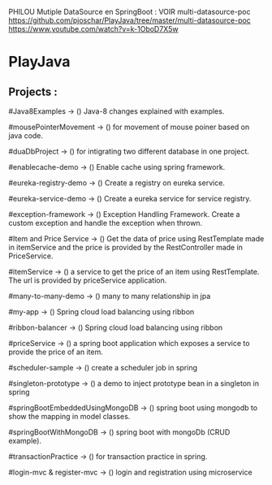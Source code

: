 

PHILOU 
Mutiple DataSource en SpringBoot : VOIR multi-datasource-poc
https://github.com/pjoschar/PlayJava/tree/master/multi-datasource-poc
https://www.youtube.com/watch?v=k-1OboD7X5w





# PlayJava


## Projects : 

#Java8Examples -> () Java-8 changes explained with examples.

#mousePointerMovement -> () for movement of mouse poiner based on java code.                  

#duaDbProject -> () for intigrating two different database in one project.                                      

#enablecache-demo -> () Enable cache using spring framework.

#eureka-registry-demo -> () Create a registry on eureka service.

#eureka-service-demo -> () Create a eureka service for service registry.

#exception-framework -> () Exception Handling Framework. Create a custom exception and handle the exception when thrown.                                      

#Item and Price Service -> () Get the data of price using RestTemplate made in itemService and the price is provided by the RestController made in PriceService.

#itemService -> () a service to get the price of an item using RestTemplate. The url is provided by priceService application.         

#many-to-many-demo -> () many to many relationship in jpa

#my-app -> () Spring cloud load balancing using ribbon

#ribbon-balancer -> () Spring cloud load balancing using ribbon

#priceService -> () a spring boot application which exposes a service to provide the price of an item.

#scheduler-sample -> () create a scheduler job in spring

#singleton-prototype -> () a demo to inject prototype bean in a singleton in spring

#springBootEmbeddedUsingMongoDB -> () spring boot using mongodb to show the mapping in model classes.         

#springBootWithMongoDB -> () spring boot with mongoDb (CRUD example).

#transactionPractice -> () for transaction practice in spring.

#login-mvc & register-mvc -> () login and registration using microservice

